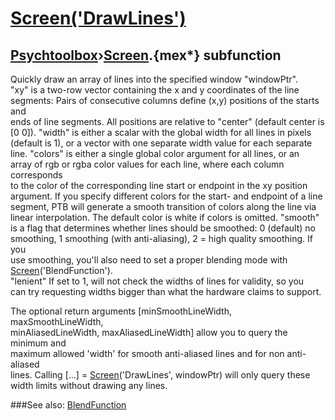 # [Screen('DrawLines')](Screen-DrawLines) 
## [Psychtoolbox](Pyschtoolbox)&#8250;[Screen](Screen).{mex*} subfunction


Quickly draw an array of lines into the specified window "windowPtr".  
"xy" is a two-row vector containing the x and y coordinates of the line  
segments: Pairs of consecutive columns define (x,y) positions of the starts and  
ends of line segments. All positions are relative to "center" (default center is  
[0 0]). "width" is either a scalar with the global width for all lines in pixels  
(default is 1), or a vector with one separate width value for each separate  
line. "colors" is either a single global color argument for all lines, or an  
array of rgb or rgba color values for each line, where each column corresponds  
to the color of the corresponding line start or endpoint in the xy position  
argument. If you specify different colors for the start- and endpoint of a line  
segment, PTB will generate a smooth transition of colors along the line via  
linear interpolation. The default color is white if colors is omitted. "smooth"  
is a flag that determines whether lines should be smoothed: 0 (default) no  
smoothing, 1 smoothing (with anti-aliasing), 2 = high quality smoothing. If you  
use smoothing, you'll also need to set a proper blending mode with  
[Screen](Screen)('BlendFunction').  
"lenient" If set to 1, will not check the widths of lines for validity, so you  
can try requesting widths bigger than what the hardware claims to support.  
  
The optional return arguments [minSmoothLineWidth, maxSmoothLineWidth,  
minAliasedLineWidth, maxAliasedLineWidth] allow you to query the minimum and  
maximum allowed 'width' for smooth anti-aliased lines and for non anti-aliased  
lines. Calling [...] = [Screen](Screen)('DrawLines', windowPtr) will only query these  
width limits without drawing any lines.  
  


###See also:
[BlendFunction](Screen-BlendFunction)
